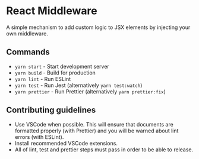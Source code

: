 # React Middleware

A simple mechanism to add custom logic to JSX elements by injecting your own middleware.

## Commands

- `yarn start` - Start development server
- `yarn build` - Build for production
- `yarn lint` - Run ESLint
- `yarn test` - Run Jest (alternatively `yarn test:watch`)
- `yarn prettier` - Run Prettier (alternatively `yarn prettier:fix`)

## Contributing guidelines

- Use VSCode when possible. This will ensure that documents are formatted properly (with Prettier) and you will be warned about lint errors (with ESLint).
- Install recommended VSCode extensions.
- All of lint, test and prettier steps must pass in order to be able to release.

